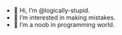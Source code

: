 - 👋 Hi, I’m @logically-stupid.
- 👀 I’m interested in making mistakes.
- 🌱 I’m a noob in programming world.
